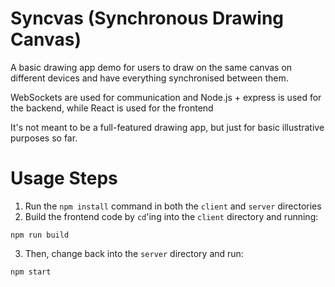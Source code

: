 # Syncvas (Synchronous Drawing Canvas)
A basic drawing app demo for users to draw on the same canvas on different devices and have everything synchronised between them.

WebSockets are used for communication and Node.js + express is used for the backend, while React is used for the frontend

It's not meant to be a full-featured drawing app, but just for basic illustrative purposes so far.

# Usage Steps
1. Run the `npm install` command in both the `client` and `server` directories
2. Build the frontend code by `cd`'ing into the `client` directory and running:

```
npm run build
```

3. Then, change back into the `server` directory and run:

```
npm start
```